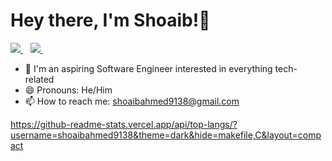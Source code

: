 <h1> Hey there, I'm Shoaib!👋</h1>



<a href="https://www.linkedin.com/in/https://www.linkedin.com/in/shoaib-ahmed-s-990b301a9/">
  <img src="https://img.shields.io/badge/linkedin-%230077B5.svg?&style=for-the-badge&logo=linkedin&logoColor=white" />
</a>&nbsp;&nbsp;

<a href="mailto:shoaibahmed9138@gmail.com">
  <img src="https://img.shields.io/badge/email me-%23D14836.svg?&style=for-the-badge&logo=gmail&logoColor=white" />
</a>&nbsp;&nbsp;

- 🔭 I'm an aspiring Software Engineer interested in everything tech-related
- 😄 Pronouns: He/Him
- 📫 How to reach me: shoaibahmed9138@gmail.com

https://github-readme-stats.vercel.app/api/top-langs/?username=shoaibahmed9138&theme=dark&hide=makefile,C&layout=compact
